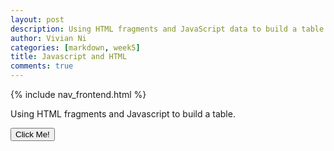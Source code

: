 ```yaml
---
layout: post
description: Using HTML fragments and JavaScript data to build a table
author: Vivian Ni
categories: [markdown, week5]
title: Javascript and HTML
comments: true
---
```

{% include nav_frontend.html %}
<!DOCTYPE html>
<html>
<body>
<p id="intro">Using HTML fragments and Javascript to build a table.</p>

<button type="button" onclick='document.getElementById("intro").innerHTML = "Keep reading to learn more!"'>Click Me!</button>

<div id="myTable"></div>

<script>
    function book(name, author, genre) {
        this.name = name; 
        this.author = author;
        this.genre = genre;
    }

    var books = [ 
        new books("Angels and Demons", "Dan Brown", "Action"),
        new books("Scythe", "Neal Shusterman", "Dystopian Fiction"),
        new books("Inferno", "Dan Brown", "Action"),
        new books("Holes", "Louis Sachar", "Realistic Fiction"),
        new books("Murder on the Orient Express", "Agatha Christie", "Mystery"),
    ];

    // define a library and build Library objects and json
    function library(books){  
        // add each book to library
        this.books = books;
        this.library = [];
        this.books.forEach(book => {this.library.push(book);});
    }
    printBooks = new library(books);

    // HTML Body of Table is build as a series of concatenations (+=)
    var body = "";

    // Heading for Array Columns
    body += "</table>";
    body += "<tr>";
    body += "<td>" + "Title" + "</td>";
    body += "<td>" + "Author" + "</td>";
    body += "<td>" + "Genre" + "</td>";
    body += "</tr>";

    // Data of Array, iterate through each row of vShelf.library
    for (var row of printBooks.library) {
    body += "<tr>";
    body += "<td>" + row.name + "</td>";
    body += "<td>" + row.author + "</td>";
    body += "<td>" + row.genre + "</td>";
    body += "<tr>";
    }
    body += "</table>";

    document.getElementById('myTable').innerHTML = body;
</script>

</body>
</html>